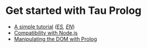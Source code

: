 # Get started with Tau Prolog

* [A simple tutorial](en/a-simple-tutorial.md) *([ES](es/un-tutorial-sencillo.md), [EN](en/a-simple-tutorial.md)*)
* [Compatibility with Node.js](en/compatibility-with-nodejs.md)
* [Manipulating the DOM with Prolog](en/manipulating-the-dom-with-prolog.md)